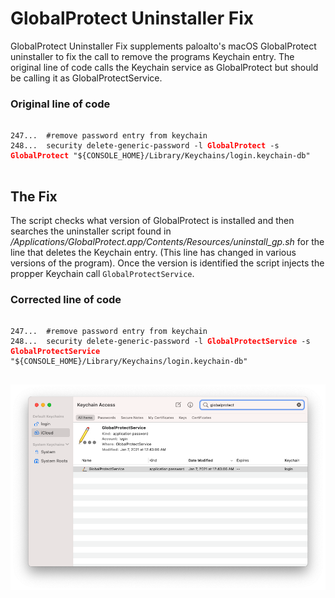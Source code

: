 # GlobalProtect Uninstaller Fix

GlobalProtect Uninstaller Fix supplements paloalto's macOS GlobalProtect uninstaller to fix the call to remove the programs Keychain entry. The original line of code calls the Keychain service as GlobalProtect but should be calling it as GlobalProtectService.

###  Original line of code

<pre>
	<code>
247...	#remove password entry from keychain
248...	security delete-generic-password -l <strong style="color:red;">GlobalProtect</strong> -s <strong style="color:red;">GlobalProtect</strong> "${CONSOLE_HOME}/Library/Keychains/login.keychain-db"
	</code>
</pre>

## The Fix
The script checks what version of GlobalProtect is installed and then searches the uninstaller script found in */Applications/GlobalProtect.app/Contents/Resources/uninstall_gp.sh* for the line that deletes the Keychain entry. (This line has changed in various versions of the program). Once the version is identified the script injects the propper Keychain call `GlobalProtectService`.

### Corrected line of code

<pre>
	<code>
247...	#remove password entry from keychain
248...	security delete-generic-password -l <strong style="color:red;">GlobalProtectService</strong> -s <strong style="color:red;">GlobalProtectService</strong> "${CONSOLE_HOME}/Library/Keychains/login.keychain-db"
	</code>
</pre>

![](https://github.com/krashstudios/Jamf/raw/master/Scripts/Global%20Protect%20Uninstaller%20Fix/img/Screen%20Shot%202021-02-05%20at%201.55.36%20PM.png)






